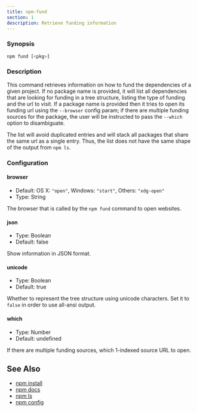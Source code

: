 ```yaml
---
title: npm-fund
section: 1
description: Retrieve funding information
---
```


### Synopsis

```bash
npm fund [<pkg>]
```

### Description

This command retrieves information on how to fund the dependencies of a
given project. If no package name is provided, it will list all
dependencies that are looking for funding in a tree structure, listing the
type of funding and the url to visit. If a package name is provided then it
tries to open its funding url using the `--browser` config param; if there
are multiple funding sources for the package, the user will be instructed
to pass the `--which` option to disambiguate.

The list will avoid duplicated entries and will stack all packages that
share the same url as a single entry. Thus, the list does not have the same
shape of the output from `npm ls`.

### Configuration

#### browser

* Default: OS X: `"open"`, Windows: `"start"`, Others: `"xdg-open"`
* Type: String

The browser that is called by the `npm fund` command to open websites.

#### json

* Type: Boolean
* Default: false

Show information in JSON format.

#### unicode

* Type: Boolean
* Default: true

Whether to represent the tree structure using unicode characters.
Set it to `false` in order to use all-ansi output.

#### which

* Type: Number
* Default: undefined

If there are multiple funding sources, which 1-indexed source URL to open.

## See Also

* [npm install](/commands/npm-install)
* [npm docs](/commands/npm-docs)
* [npm ls](/commands/npm-ls)
* [npm config](/commands/npm-config)
